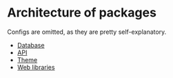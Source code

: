 # Architecture of packages

Configs are omitted, as they are pretty self-explanatory.

- [Database](./db.md)
- [API](./api.md)
- [Theme](./theme.md)
- [Web libraries](./web/README.md)
